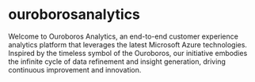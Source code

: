 # ouroborosanalytics

Welcome to Ouroboros Analytics, an end-to-end customer experience analytics platform that leverages the latest Microsoft Azure technologies. Inspired by the timeless symbol of the Ouroboros, our initiative embodies the infinite cycle of data refinement and insight generation, driving continuous improvement and innovation.
